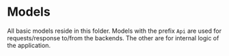 # Models

All basic models reside in this folder. 
Models with the prefix `Api` are used for requests/response to/from the backends. 
The other are for internal logic of the application.
